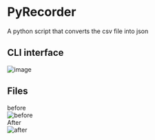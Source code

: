 # PyRecorder
A python script that converts the csv file into json
## CLI interface
![image](https://github.com/TechBoyy6/Awesome-Python-Scripts/blob/CSVtoJSON/csv_to_json/img/CLI.jpg)
## Files
before<br/>
![before](https://github.com/TechBoyy6/Awesome-Python-Scripts/blob/CSVtoJSON/csv_to_json/img/before.jpg)<br/>
After<br/>
![after](https://github.com/TechBoyy6/Awesome-Python-Scripts/blob/CSVtoJSON/csv_to_json/img/after.jpg)
